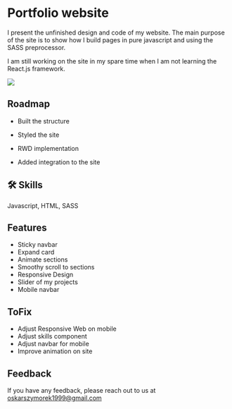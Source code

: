 
# Portfolio website

I present the unfinished design and code of my website. The main purpose of the site is to show how I build pages in pure javascript and using the SASS preprocessor. 

I am still working on the site in my spare time when I am not learning the React.js framework.

![](https://geps.dev/progress/75)

## Roadmap

- Built the structure 

- Styled the site

- RWD implementation

- Added integration to the site 
## 🛠 Skills
Javascript, HTML, SASS


## Features

- Sticky navbar
- Expand card
- Animate sections
- Smoothy scroll to sections
- Responsive Design
- Slider of my projects
- Mobile navbar

## ToFix

- Adjust Responsive Web on mobile
- Adjust skills component
- Adjust navbar for mobile
- Improve animation on site


## Feedback

If you have any feedback, please reach out to us at oskarszymorek1999@gmail.com

